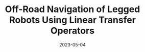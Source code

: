 ---
title: "Off-Road Navigation of Legged Robots Using Linear Transfer Operators"
collection: publications
category: manuscripts
permalink: /publication/2023-05-05-density-functions-offroad-navigation
excerpt: 'This paper presents the implementation of off-road navigation on legged robots using convex optimization through linear transfer operators. Given a traversability measure that captures the off-road environment, we lift the navigation problem into the density space using the Perron-Frobenius (P-F) operator. This allows the problem formulation to be represented as a convex optimization.'
date: 2023-05-04
venue: 'Modeling Estimation and Control Conference (2023)'
#slidesurl: ''
paperurl: 'https://arxiv.org/abs/2411.12206'
citation: 'Joseph Moyalan, Andrew Zheng, & Sriram S. K. S. Narayanan, & Umesh Vaidya (2023). "Off-Road Navigation of Legged Robots Using Linear Transfer Operators." <i> Modeling Estimation and Control Conference (2023) </i>.'
---